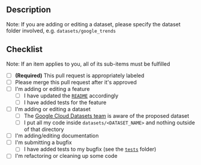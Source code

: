 ## Description

Note: If you are adding or editing a dataset, please specify the dataset folder involved, e.g. `datasets/google_trends`

## Checklist

Note: If an item applies to you, all of its sub-items must be fulfilled

- [ ] **(Required)** This pull request is appropriately labeled
- [ ] Please merge this pull request after it's approved
- [ ] I'm adding or editing a feature
  - [ ] I have updated the [`README`](https://github.com/GoogleCloudPlatform/public-datasets-pipelines/blob/main/README.md) accordingly
  - [ ] I have added tests for the feature
- [ ] I'm adding or editing a dataset
  - [ ] The [Google Cloud Datasets team](mailto:cloud-datasets-onboarding@google.com) is aware of the proposed dataset
  - [ ] I put all my code inside  `datasets/<DATASET_NAME>` and nothing outside of that directory
- [ ] I'm adding/editing documentation
- [ ] I'm submitting a bugfix
  - [ ] I have added tests to my bugfix (see the [`tests`](https://github.com/GoogleCloudPlatform/public-datasets-pipelines/tree/main/tests) folder)
- [ ] I'm refactoring or cleaning up some code
